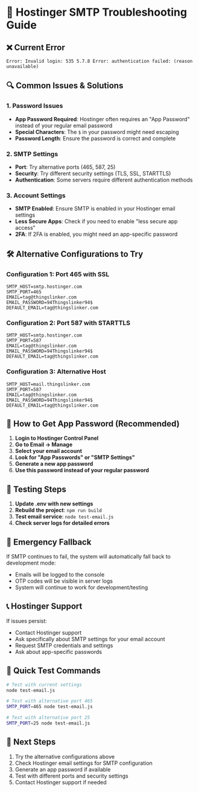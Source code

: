 # 🔧 Hostinger SMTP Troubleshooting Guide

## ❌ Current Error
```
Error: Invalid login: 535 5.7.8 Error: authentication failed: (reason unavailable)
```

## 🔍 Common Issues & Solutions

### 1. **Password Issues**
- **App Password Required**: Hostinger often requires an "App Password" instead of your regular email password
- **Special Characters**: The `$` in your password might need escaping
- **Password Length**: Ensure the password is correct and complete

### 2. **SMTP Settings**
- **Port**: Try alternative ports (465, 587, 25)
- **Security**: Try different security settings (TLS, SSL, STARTTLS)
- **Authentication**: Some servers require different authentication methods

### 3. **Account Settings**
- **SMTP Enabled**: Ensure SMTP is enabled in your Hostinger email settings
- **Less Secure Apps**: Check if you need to enable "less secure app access"
- **2FA**: If 2FA is enabled, you might need an app-specific password

## 🛠️ Alternative Configurations to Try

### Configuration 1: Port 465 with SSL
```env
SMTP_HOST=smtp.hostinger.com
SMTP_PORT=465
EMAIL=tag@thingslinker.com
EMAIL_PASSWORD=94Thingslinker94$
DEFAULT_EMAIL=tag@thingslinker.com
```

### Configuration 2: Port 587 with STARTTLS
```env
SMTP_HOST=smtp.hostinger.com
SMTP_PORT=587
EMAIL=tag@thingslinker.com
EMAIL_PASSWORD=94Thingslinker94$
DEFAULT_EMAIL=tag@thingslinker.com
```

### Configuration 3: Alternative Host
```env
SMTP_HOST=mail.thingslinker.com
SMTP_PORT=587
EMAIL=tag@thingslinker.com
EMAIL_PASSWORD=94Thingslinker94$
DEFAULT_EMAIL=tag@thingslinker.com
```

## 🔐 How to Get App Password (Recommended)

1. **Login to Hostinger Control Panel**
2. **Go to Email → Manage**
3. **Select your email account**
4. **Look for "App Passwords" or "SMTP Settings"**
5. **Generate a new app password**
6. **Use this password instead of your regular password**

## 📧 Testing Steps

1. **Update .env with new settings**
2. **Rebuild the project**: `npm run build`
3. **Test email service**: `node test-email.js`
4. **Check server logs for detailed errors**

## 🚨 Emergency Fallback

If SMTP continues to fail, the system will automatically fall back to development mode:
- Emails will be logged to the console
- OTP codes will be visible in server logs
- System will continue to work for development/testing

## 📞 Hostinger Support

If issues persist:
- Contact Hostinger support
- Ask specifically about SMTP settings for your email account
- Request SMTP credentials and settings
- Ask about app-specific passwords

## 🔄 Quick Test Commands

```bash
# Test with current settings
node test-email.js

# Test with alternative port 465
SMTP_PORT=465 node test-email.js

# Test with alternative port 25
SMTP_PORT=25 node test-email.js
```

## 📝 Next Steps

1. Try the alternative configurations above
2. Check Hostinger email settings for SMTP configuration
3. Generate an app password if available
4. Test with different ports and security settings
5. Contact Hostinger support if needed
